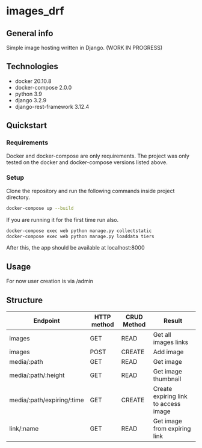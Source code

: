 # images_drf

## General info

Simple image hosting written in Django. (WORK IN PROGRESS)

## Technologies

* docker 20.10.8
* docker-compose 2.0.0
* python 3.9
* django 3.2.9
* django-rest-framework 3.12.4

## Quickstart

### Requirements

Docker and docker-compose are only requirements. The project was only tested on the docker and docker-compose versions
listed above.

### Setup

Clone the repository and run the following commands inside project directory.

```bash
docker-compose up --build
```

If you are running it for the first time run also.

```bash
docker-compose exec web python manage.py collectstatic
docker-compose exec web python manage.py loaddata tiers
```

After this, the app should be available at localhost:8000

## Usage

For now user creation is via /admin

## Structure

Endpoint | HTTP method | CRUD Method | Result
---------|-------------|-------------|-------
images | GET | READ | Get all images links
images | POST | CREATE | Add image
media/:path | GET | READ | Get image
media/:path/:height | GET | READ | Get image thumbnail
media/:path/expiring/:time | GET | CREATE | Create expiring link to access image
link/:name | GET | READ | Get image from expiring link